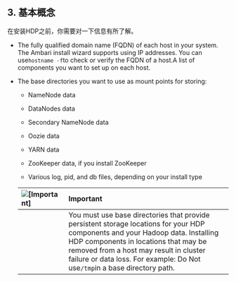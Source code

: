## 3. 基本概念

在安装HDP之前，你需要对一下信息有所了解。

* The fully qualified domain name \(FQDN\) of each host in your system. The Ambari install wizard supports using IP addresses. You can use`hostname -f`to check or verify the FQDN of a host.A list of components you want to set up on each host.


* The base directories you want to use as mount points for storing:

  * NameNode data

  * DataNodes data

  * Secondary NameNode data

  * Oozie data

  * YARN data

  * ZooKeeper data, if you install ZooKeeper

  * Various log, pid, and db files, depending on your install type

  | ![](http://docs.hortonworks.com/HDPDocuments/Ambari-2.4.2.0/bk_ambari-installation/common/images/admon/important.png "\[Important\]") | Important |
  | :--- | :--- |
  |  | You must use base directories that provide persistent storage locations for your HDP components and your Hadoop data. Installing HDP components in locations that may be removed from a host may result in cluster failure or data loss. For example: Do Not use`/tmp`in a base directory path. |



